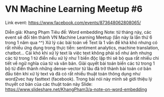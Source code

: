 # VN Machine Learning Meetup #6

Link event: https://www.facebook.com/events/873648062808065/

Diễn giả: Khang Phạm
Tiêu đề: Word embedding
Note: từ tháng này, các event sẽ đổi tên thành VN Machine Learning Meetup (lần này là lần thứ 6 trong 1 năm qua ^^)
Xử lý các bài toán về Text là 1 vấn đề khá khó nhưng có rất nhiều ứng dụng trong thực tiễn: sentiment analytics, machine translation, chatbot… Cái khó khi xử lý text là việc text không phải số như ảnh nhưng các từ trong 1 từ điển nếu xử lý như 1 biến độc lập thì sẽ bỏ qua rất nhiều chi tiết về ngữ nghĩa của từ và văn bản. Giải quyết bài toán biến các từ trong 1 bộ từ điển thành những dense-vector từ lâu đã trở thành bài toán cơ bản đầu tiên khi xử lý text và đã có rất nhiều thuật toán thông dụng như word2vec hay fasttext (facebook). Trong bài nói này mình sẽ giới thiệu lý thuyết cơ bản của các thuật toán này
Slide: https://www.slideshare.net/KhangPham3/a-note-on-word-embedding

